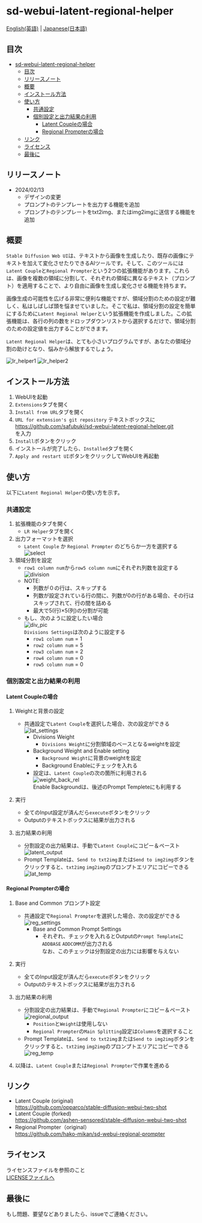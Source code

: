 # sd-webui-latent-regional-helper

[English(英語)](./README.md) | [Japanese(日本語)](./README_jp.md)

## 目次

- [sd-webui-latent-regional-helper](#sd-webui-latent-regional-helper)
  - [目次](#目次)
  - [リリースノート](#リリースノート)
  - [概要](#概要)
  - [インストール方法](#インストール方法)
  - [使い方](#使い方)
    - [共通設定](#共通設定)
    - [個別設定と出力結果の利用](#個別設定と出力結果の利用)
      - [Latent Coupleの場合](#latent-coupleの場合)
      - [Regional Prompterの場合](#regional-prompterの場合)
  - [リンク](#リンク)
  - [ライセンス](#ライセンス)
  - [最後に](#最後に)

## リリースノート
- 2024/02/13
  - デザインの変更
  - プロンプトのテンプレートを出力する機能を追加
  - プロンプトのテンプレートをtxt2img、またはimg2imgに送信する機能を追加

## 概要

`Stable Diffusion Web UI`は、テキストから画像を生成したり、既存の画像にテキストを加えて変化させたりできるAIツールです。そして、このツールには`Latent Couple`と`Regional Prompter`という2つの拡張機能があります。これらは、画像を複数の領域に分割して、それぞれの領域に異なるテキスト（プロンプト）を適用することで、より自由に画像を生成し変化させる機能を持ちます。  

画像生成の可能性を広げる非常に便利な機能ですが、領域分割のための設定が難しく、私はしばしば頭を悩ませていました。そこで私は、領域分割の設定を簡単にするために`Latent Regional Helper`という拡張機能を作成しました。この拡張機能は、各行の列の数をドロップダウンリストから選択するだけで、領域分割のための設定値を出力することができます。  

`Latent Regional Helper`は、とても小さいプログラムですが、あなたの領域分割の助けとなり、悩みから解放するでしょう。

![lr_helper1](./images/lr_helper1.png)
![lr_helper2](./images/lr_helper2.png)

## インストール方法

1. WebUIを起動
2. `Extensions`タブを開く
3. `Install from URL`タブを開く
4. `URL for extension's git repository` テキストボックスに  
<https://github.com/safubuki/sd-webui-latent-regional-helper.git>  
を入力
5. `Install`ボタンをクリック
6. インストールが完了したら、`Installed`タブを開く
7. `Apply and restart UI`ボタンをクリックしてWebUIを再起動

## 使い方

以下に`Latent Regional Helper`の使い方を示す。

### 共通設定

1. 拡張機能のタブを開く
    - `LR Helper`タブを開く
2. 出力フォーマットを選択  
    - `Latent Couple` か `Regional Prompter` のどちらか一方を選択する  
    ![select](./images/select.png)
3. 領域分割を設定
    - `row1 column num`から`row5 column num`にそれぞれ列数を設定する  
    ![division](./images/division.png)  
    - NOTE:
      - 列数が０の行は、スキップする
      - 列数が設定されている行の間に、列数が0の行がある場合、その行はスキップされて、行の間を詰める  
      - 最大で5(行)×5(列)の分割が可能
    - もし、次のように設定したい場合  
    ![div_pic](./images/div_pic.png)  
    `Divisions Settings`は次のように設定する  
      - `row1 column num` = 1
      - `row2 column num` = 5
      - `row3 column num` = 2
      - `row4 column num` = 0
      - `row5 column num` = 0

### 個別設定と出力結果の利用

#### Latent Coupleの場合

1. Weightと背景の設定
   - 共通設定で`Latent Couple`を選択した場合、次の設定ができる
   ![lat_settings](./images/lat_settings.png)
      - Divisions Weight  
        - `Divisions Weight`に分割領域のベースとなるweightを設定  
      - Background Weight and Enable setting
        - `Background Weight`に背景のweightを設定
        - Background Enableにチェックを入れる
      - 設定は、`Latent Couple`の次の箇所に利用される  
      ![weight_back_rel](./images/weight_back_rel.png)  
      Enable Backgroundは、後述のPrompt Templeteにも利用する

2. 実行
   - 全てのInput設定が済んだら`execute`ボタンをクリック  
   - Outputのテキストボックスに結果が出力される  

3. 出力結果の利用
   - 分割設定の出力結果は、手動で`Latent Couple`にコピー＆ペースト  
   ![latent_output](./images/latent_output.png)  
   - Prompt Templateは、`Send to txt2img`または`Send to img2img`ボタンをクリックすると、`txt2img` `img2img`のプロンプトエリアにコピーできる
   ![lat_temp](./images/lat_temp.png)

#### Regional Prompterの場合

1. Base and Common プロンプト設定
   - 共通設定で`Regional Prompter`を選択した場合、次の設定ができる
   ![reg_settings](./images/reg_settings.png)
      - Base and Common Prompt Settings
        - それぞれ、チェックを入れるとOutputの`Prompt Template`に`ADDBASE` `ADDCOMM`が出力される  
        なお、このチェックは分割設定の出力には影響を与えない

2. 実行
    - 全てのInput設定が済んだら`execute`ボタンをクリック  
    - Outputのテキストボックスに結果が出力される  

3. 出力結果の利用
   - 分割設定の出力結果は、手動で`Regional Prompter`にコピー＆ペースト  
   ![regional_output](./images/regional_output.png)  
      - `Position`と`Weight`は使用しない
      - `Regional Prompter`の`Main Splitting`設定は`Columns`を選択すること
   - Prompt Templateは、`Send to txt2img`または`Send to img2img`ボタンをクリックすると、`txt2img` `img2img`のプロンプトエリアにコピーできる
   ![reg_temp](./images/reg_temp.png)
4. 以降は、`Latent Couple`または`Regional Prompter`で作業を進める

## リンク

- Latent Couple (original)  
<https://github.com/opparco/stable-diffusion-webui-two-shot>
- Latent Couple (forked)  
<https://github.com/ashen-sensored/stable-diffusion-webui-two-shot>
- Regional Prompter（original）  
<https://github.com/hako-mikan/sd-webui-regional-prompter>

## ライセンス

ライセンスファイルを参照のこと  
[LICENSEファイルへ](./LICENSE)

## 最後に

もし問題、要望などありましたら、issueでご連絡ください。
